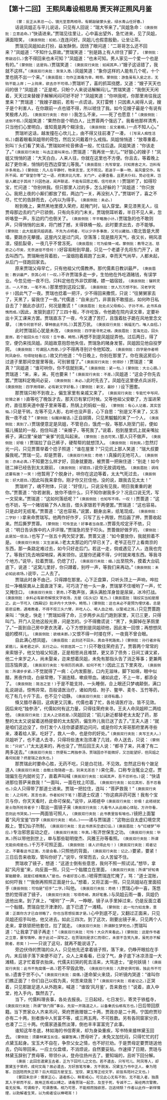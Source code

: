 ## 【第十二回】 王熙凤毒设相思局 贾天祥正照风月鉴


&nbsp;&nbsp;&nbsp;&nbsp;&nbsp;&nbsp;&nbsp;&nbsp; ```(蒙：反正从来总一心，镜光至意两相寻。有朝敲破蒙头瓮，绿水青山任好春。)```  
&nbsp;&nbsp;&nbsp;&nbsp;&nbsp;&nbsp;&nbsp;&nbsp;话说凤姐正与平儿说话，只见有人回说：“瑞大爷来了。”凤姐急命： ```(庚辰侧批：立意追命。)```“快请进来。”贾瑞见往里让，心中喜出望外，急忙进来，见了凤姐，满面陪笑， ```(庚辰侧批：如蛇。)```连连问好。凤姐儿也假意殷勤，让坐让茶。  
&nbsp;&nbsp;&nbsp;&nbsp;&nbsp;&nbsp;&nbsp;&nbsp;贾瑞见凤姐如此打扮，益发酥倒，因饧了眼问道：“二哥哥怎么还不回来？”凤姐道：“不知什么原故。”贾瑞笑道：“别是路上有人绊住了脚了， ```(蒙侧批：旁敲远引。)```舍不得回来也未可知？”凤姐道：“也未可知。男人家见一个爱一个也是有的。” ```(蒙侧批：这是钩。)```贾瑞笑道： ```(庚辰双行夹批：如闻其声。)```“嫂子这话错了，我就不这样。” ```(庚辰双行夹批：渐渐入港。)```凤姐笑道：“象你这样的人能有几个呢，十个里也挑不出一个来。” ```(庚辰眉批：勿作正面看为幸。畸笏。蒙侧批：游鱼虽有入瓮之志，无钩不能上岸；一上钩来，欲去亦不可得。)```贾瑞听了，喜的抓耳挠腮，又道：“嫂子天天也闷的很？”凤姐道：“正是呢，只盼个人来说话解解闷儿。”贾瑞笑道：“我倒天天闲着，天天过来替嫂子解解闲闷可好不好？”凤姐笑道：“你哄我呢，你那里肯往我这里来？”贾瑞道：“我嫂子跟前，若有一点谎话，天打雷劈！只因素人闻得人说，嫂子是个利害人，在你跟前一点也错不得，所以唬住了我。如今见嫂子最是个有说有笑极疼人的， ```(庚辰双行夹批：奇妙！)```我怎么不来，――死了也愿意！” ```(庚辰侧批：这倒不假。)```凤姐笑道：“果然你是个明白人，比贾蓉两个强远了。我看他那样清秀，只当他们心里明白，谁知竟是两个糊涂虫， ```(庚辰侧批：反文着眼。)```一点不知人心。”  
&nbsp;&nbsp;&nbsp;&nbsp;&nbsp;&nbsp;&nbsp;&nbsp;贾瑞听这话，越发撞在心坎儿上，由不得又往前凑了一凑， ```(［写呆人痴性活现。］)```觑着眼看凤姐带的荷包，然后又问戴着什么戒指。凤姐悄悄道：“放尊重着，别叫丫头们看了笑话。”贾瑞如听纶音佛语一般，忙往后退。凤姐笑道：“你该走了。” ```(庚辰双行夹批：叫去正是叫来也。)```贾瑞道：“我再坐一坐儿。”“好狠心的嫂子！”凤姐又悄悄的道：“大天白白，人来人往，你就在这里也不方便。你且去，等着晚上起了更你来，悄悄的在西边穿堂儿等我。” ```(庚辰眉批：先写穿堂，只知房舍之大，岂料有许多用处。)``` ```(蒙侧批：凡人在平静时，物来言至，无不照见。若迷于一事一物，虽风雷交作，有所不闻。即“穿堂尔等”之一语，府第非比凡常，关门户，必要查看，且更夫仆妇，势必往来，岂容人藏过于其间？只因色迷，闻声联诺，不能有回思之暇，信可悲夫！)```贾瑞听了，如得珍宝，忙问道：“你别哄我。但只那里人过的多，怎么好躲的？”凤姐道：“你只放心。我把上夜的小厮们都放了假，两边门一关，再没别人了。”贾瑞听了，喜之不尽，忙忙的告辞而去，心内以为得手。 ```(庚辰侧批：未必。)```  
&nbsp;&nbsp;&nbsp;&nbsp;&nbsp;&nbsp;&nbsp;&nbsp;盼到晚上，果然黑地里摸入荣府，趁掩门时，钻入穿堂。果见漆黑无人，往贾母那边去的门户已锁倒，只有向东的门未关。贾瑞侧耳听着，半日不见人来，忽听咯登一声，东边的门也倒关了。 ```(庚辰侧批：平平略施小计。)```贾瑞急的也不敢则声，只得悄悄的出来，将门撼了撼，关得铁桶一般。此时要求出去，亦不能够。 ```(蒙侧批：此大抵是凤姐调遣。不先为点明者，可以少许多事故，又可以藏拙。)```南北皆是大房墙，要跳亦无攀援。这屋内又是过门风，空落落；现是腊月天气，夜又长，朔风凛凛，侵肌裂骨，一夜几乎不曾冻死。 ```(庚辰眉批：可为偷情一戒。蒙侧批：教导之法、慈悲之心尽矣，无奈迷径不悟何！)```好容易盼到早晨，只见一个老婆子先将东门开了，进去叫西门。贾瑞瞅他背着脸，一溜烟抱着肩跑了出来，幸而天气尚早，人都未起，从后门一径跑回家去。  
&nbsp;&nbsp;&nbsp;&nbsp;&nbsp;&nbsp;&nbsp;&nbsp;原来贾瑞父母早亡，只有他祖父代儒教养。那代儒素日教训最严， ```(庚辰眉批：教训最严，奈其心何！一叹。)```不许贾瑞多走一步，生怕他在外吃酒赌钱，有误学业。今忽见他一夜不归，只料定他在外非饮即赌，嫖一娼宿妓， ```(庚辰侧批：辗转灵活，一人不放，一笔不肖。)```那里想到这段公案， ```(庚辰侧批：世人万万想不到，况老学究乎！)```因此气了一夜。贾瑞也捻着一把汗，少不得回来撒慌，只说：“往舅舅家去了，天黑了，留我住了一夜。”代儒道：“自来出门，非禀我不敢擅出，如何昨日私自去了？据此亦该打，何况是撒谎！” ```(庚辰眉批：处处点父母痴心、子孙不肖。此书系自愧而成。)```因此，发狠到底打了三四十板，不许吃饭，令他跪在院内读文章，定要补出十天工课来方罢。贾瑞直冻了一夜，今又遭了苦打，且饿着肚子跪在风地里念文章， ```(［教令何尝不好，孽种故此不同。］)```其苦万状。 ```(庚辰双行夹批：祸福无门，唯人自招。)```  
&nbsp;&nbsp;&nbsp;&nbsp;&nbsp;&nbsp;&nbsp;&nbsp;此时贾瑞前心犹是未改， ```(庚辰侧批：四字是寻死之根。庚辰眉批：苦海无边，回头是岸。若个能回头也？叹叹！壬午春。畸笏。)```再想不到是凤姐捉弄他。过后两日，得了空，便仍来找凤姐。凤姐故意抱怨他失信，贾瑞急的赌身发誓。凤姐因见他自投罗网， ```(庚辰侧批：可谓因人而使。)```少不得再寻别计令他知改， ```(庚辰侧批：四字是作者明阿凤身份，勿得轻轻看过。)```故又约他道：“今日晚上，你别在那里了。你在我这房后小过道子里那间空屋里等我，可别冒撞了。” ```(庚辰双行夹批：伏得妙！)```贾瑞道：“果真？”凤姐道：“谁可哄你，你不信就别来。” ```(庚辰侧批：紧一句。)``` ```(蒙侧批：大士心肠。)```贾瑞道：“来，来，来。死也要来！” ```(庚辰双行夹批：不差。)```凤姐道：“这会子你先去罢。”贾瑞料定晚间必妥， ```(庚辰侧批：未必。)```此时先去了。凤姐在这里便点兵派将， ```(庚辰侧批：四字用得新，必有新文字好看。)``` ```(蒙侧批：新文，最妙！)```设下圈套。  
&nbsp;&nbsp;&nbsp;&nbsp;&nbsp;&nbsp;&nbsp;&nbsp;那贾瑞只盼不到夜上，偏生家里有亲戚又来了， ```(庚辰双行夹批：专能忙中写闲，狡猾之甚！)```直等吃了晚饭才去，那天已有掌灯时候。又等他祖父安歇了，方溜进荣府，直往那夹道中屋子里来等着，热锅上的蚂蚁一般， ```(蒙侧批：有心人记着，其实苦恼。)```只是干转。左等不见人影，右听也没声音，心下自思：“别是又不来了，又冻我一夜不成？” ```(蒙侧批：似醒非醒语。)```正自胡猜，只见黑魆魆的来了一个人， ```(庚辰侧批：真到了。)```贾瑞便意定是凤姐，不管皂白，饿虎一般，等那人刚至门前，便如猫儿捕鼠的一般，抱住叫道：“亲嫂子，等死我了。”说着，抱到屋里炕上就亲嘴扯裤子，满口里“亲娘”“亲爹”的乱叫起来。 ```(蒙侧批：丑态可笑。)```那人只不做声， ```(庚辰侧批：好极！)```贾瑞拉了自己裤子，硬帮帮的就想顶入。 ```(庚辰侧批：将到矣。)```忽然灯光一闪，只见贾蔷举着个捻子照道：“谁在屋里？”只见炕上那人笑道：“瑞大叔要臊我呢。”贾瑞一见，却是贾蓉， ```(庚辰双行夹批：奇绝！)```真臊的无地可入， ```(庚辰侧批：亦未必真。)```不知要怎么样才好，回身就要跑，被贾蔷一把揪住道：“别走！如今琏二婶已经告到太太跟前， ```(庚辰侧批：好题目。)```说你无故调戏他。 ```(庚辰眉批：调戏还要有故？一笑！)```他暂用了个脱身计，哄你在这边等着，太太气死过去， ```(庚辰侧批：好大题目。)```因此叫我来拿你。刚才你又拦住他，没的说，跟我去见太太！”  
&nbsp;&nbsp;&nbsp;&nbsp;&nbsp;&nbsp;&nbsp;&nbsp;贾瑞听了，魂不附体，只说：“好侄儿，只说没有见我，明日我重重的谢你。”贾蔷道：“你若谢我，放你不值什么，只不知你谢我多少？况且口说无凭，写一文契来。”贾瑞道：“这如何落纸呢？” ```(庚辰侧批：也知写不得。一叹！)```贾蔷道：“这也不妨，写一个赌钱输了外人账目，借头家银若干两便罢。”贾瑞道：“这也容易。只是此时无纸笔。”贾蔷道：“这也容易。”说罢，翻身出来，纸笔现成， ```(庚辰侧批：二字妙！)```拿来命贾瑞写。他两作好作歹，只写了五十两银，然后画了押，贾蔷收起来。然后撕罗贾蓉。 ```(蒙侧批：可怜至此！好事者当自度。)```贾蓉先咬定牙不依，只说：“明日告诉族中的人评评理。”贾瑞急的至于叩头。贾蔷做好做歹的， ```(蒙侧批：此是加一倍法。)```也写了一张五十两欠契才罢。贾蔷又道：“如今要放你，我就担着不是。 ```(庚辰双行夹批：又生波澜。)```老太太那边的门早已关了，老爷正在厅上看南京的东西，那一条路定难过去，如今只好走后门。若这一走，倘或遇见了人，连我也完了。等我们先去哨探哨探，再来领你。这屋你还藏不得，少时就来堆东西。等我寻个地方。”说毕，拉着贾瑞，仍熄了灯， ```(庚辰双行夹批：细。)```出至院外，摸着大台矶底下，说道：“这窝儿里好，你只蹲着，别哼一声，等我们来再动。” ```(庚辰侧批：未必如此收场。)```说毕，二人去了。  
&nbsp;&nbsp;&nbsp;&nbsp;&nbsp;&nbsp;&nbsp;&nbsp;贾瑞此时身不由己，只得蹲在那里。心下正盘算，只听头顶上一声响，哗拉拉一净桶尿粪从上面直泼下来，可巧浇了他一头一身，贾瑞掌不住嗳哟了一声，忙又掩住口， ```(庚辰双行夹批：更奇。)```不敢声张，满头满脸浑身皆是尿屎，冰冷打战。 ```(庚辰侧批：余料必有新奇解恨文字收场，方是《石头记》笔力。)``` ```(庚辰眉批：瑞奴实当如是报之。此一节可入《西厢记》批评内十大快中。畸笏。)``` ```(蒙侧批：这也未必不是预为埋伏者。总是慈悲设教，遇难教者，不得不现三头六臂，并吃人心、喝人血之相，以警戒之耳。)```只见贾蔷跑来叫：“快走，快走！”贾瑞如得了命，三步两步从后门跑到家里，天已三更，只得叫门。开门人见他这般光景，问是怎的。少不得撒谎说：“黑了，失脚掉在茅厕里了。”一面到自己房中更衣洗濯，心下方想到是凤姐顽他，因此发一回恨；再想想凤姐的模样儿， ```(庚辰侧批：欲根未断。)```又恨不得一时搂在怀，一夜竟不曾合眼。  
&nbsp;&nbsp;&nbsp;&nbsp;&nbsp;&nbsp;&nbsp;&nbsp;自此满心想凤姐， ```(庚辰眉批：此刻还不回头，真自寻死路矣。)``` ```(蒙侧批：孙行者非有紧箍儿，虽老君之炉、五行之山，何尝屈其一二？)```只不敢往荣府去了。贾蓉两个常常的来索银子，他又怕祖父知道，正是相思尚且难禁，更又添了债务；日间工课又紧，他二十来岁之人，尚未娶亲，迩来想着凤姐，未免有那指头告了消乏等事；更兼两回冻恼奔波， ```(庚辰双行夹批：写得历历病源，如何不死？)```因此三五下里夹攻， ```(庚辰侧批：所谓步步紧。)```不觉就得了一病：心内发膨胀，口内无滋味，脚下如绵，眼中似醋，黑夜作烧，白昼常倦，下溺连精，嗽痰带血。诸如此症，不上一年，都添全了。 ```(庚辰侧批：简洁之至！)```于是不能支持，一头睡倒，合上眼还只梦魂颠倒，满口乱说胡话，惊怖异常。百般请医治疗，诸如肉桂、附子、鳖甲、麦冬、玉竹等药，吃了有几十斤下去，也不见个动静。 ```(庚辰双行夹批：说得有趣。)```  
&nbsp;&nbsp;&nbsp;&nbsp;&nbsp;&nbsp;&nbsp;&nbsp;倏又腊尽春回，这病更又沉重。代儒也着了忙，各处请医疗治，皆不见效。因后来吃“独参汤”，代儒如何有这力量，只得往荣府来寻。王夫人命凤姐秤二两给他， ```(庚辰双行夹批：王夫人之慈若是。)```凤姐回说：“前儿新近都替老太太配了药，那整的太太又说留着送杨提督的太太配药，偏生昨儿我已送了去了。”王夫人道：“就是咱们这边没了，你打发个人往你婆婆那边问问，或是你珍大哥哥那府里再寻些来，凑着给人家。吃好了，救人一命，也是你的好处。” ```(庚辰双行夹批：夹写王夫人。)```凤姐听了，也不遣人去寻，只得将些渣末泡须凑了几钱，命人送去，只说： ```(蒙侧批：“只说”。)```“太太送来的，再也没了。”然后回王夫人说：“都寻了来，共凑了有二两多送去。” ```(庚辰双行夹批：然便有二两独参汤，贾瑞固亦不能微好，又岂能望好，但凤姐之毒何如是？终是瑞之自失也。)```  
&nbsp;&nbsp;&nbsp;&nbsp;&nbsp;&nbsp;&nbsp;&nbsp;那贾瑞此时要命心胜，无药不吃，只是白花钱，不见效。忽然这日有个跛足道人 ```(庚辰双行夹批：自甄士隐随君一去，别来无恙否？)```来化斋，口称专治冤业之症。贾瑞偏生在内就听见了，直着声叫喊 ```(庚辰双行夹批：如闻其声，吾不忍听也。)```说：“快请进那位菩萨来救我！”一面叫，一面在枕上叩首。 ```(庚辰双行夹批：如见其形，吾不忍看也。)```众人只得带了那道士进来。贾瑞一把拉住，连叫：“菩萨救我！” ```(庚辰双行夹批：人之将死，其言也哀，作者如何下笔？)```那道士叹道：“你这病非药可医！我有个宝贝与你，你天天看时，此命可保矣。”说毕，从褡裢中 ```(庚辰双行夹批：妙极！此褡裢犹是士隐所抢背者乎？)```取出一面镜子来 ```(庚辰双行夹批：凡看书人从此细心体贴，方许你看，否则此书哭矣。)```――两面皆可照人， ```(庚辰双行夹批：此书表里皆有喻也。)```镜把上面錾着“风月宝鉴”四字 ```(庚辰双行夹批：明点。)```――递与贾瑞道：“这物出自太虚幻境空灵殿上，警幻仙子所制， ```(庚辰双行夹批：言此书原系空虚幻设。)``` ```(庚辰眉批：与“红楼梦”呼应。)```专治邪思妄动之症， ```(庚辰双行夹批：毕真。)```有济世保生之功。 ```(庚辰双行夹批：毕真。)```所以带他到世上，单与那些聪明俊杰、风雅王孙等看照。 ```(庚辰双行夹批：所谓无能纨绔是也。)```千万不可照正面， ```(庚辰侧批：谁人识得此句！)``` ```(庚辰双行夹批：观者记之，不要看这书正面，方是会看。)```只照他的背面， ```(庚辰双行夹批：记之。)```要紧，要紧！三日后吾来收取，管叫你好了。”说毕，佯常而去，众人苦留不住。  
&nbsp;&nbsp;&nbsp;&nbsp;&nbsp;&nbsp;&nbsp;&nbsp;贾瑞收了镜子，想道：“这道士倒有些意思，我何不照一照试试。”想毕，拿起“风月鉴”来，向反面一照，只见一个骷髅立在里面， ```(庚辰双行夹批：所谓“好知青冢骷髅骨，就是红楼掩面人”是也。作者好苦心思。)```唬得贾瑞连忙掩了，骂：“道士混账，如何吓我！”“我倒再照照正面是什么。”想着，又将正面一照，只见凤姐站在里面招手 ```(庚辰侧批：可怕是“招手”二字。)```叫他。 ```(庚辰双行夹批：奇绝！)```贾瑞心中一喜，荡悠悠的觉得进了镜子， ```(庚辰双行夹批：写得奇峭，真好笔墨。)```与凤姐云雨一番，凤姐仍送他出来。到了床上，“嗳哟”了一声，一睁眼，镜子从手里掉过来，仍是反面立着一个骷髅。贾瑞自觉汗津津的，底下已遗了一滩精。 ```(蒙侧批：此一句力如龙象，意谓：正面你方才已自领略了，你也当思想反面才是。)```心中到底不足，又翻过正面来，只见凤姐还招手叫他，他又进去。如此三四次。到了这次，刚要出镜子来，只见两个人走来，拿铁锁把他套住，拉了就走。 ```(庚辰双行夹批：所谓醉生梦死也。)```贾瑞叫道：“让我拿了镜子再走！” ```(庚辰双行夹批：可怜！大众齐来看此。)``` ```(蒙侧批：这是作书者之立意，要写情种，故于此试一深写之。在贾瑞则是求仁而得仁，未尝不含笑九泉，虽死亦不解脱者，悲矣！)```――只说了这句，就再不能说话了。  
&nbsp;&nbsp;&nbsp;&nbsp;&nbsp;&nbsp;&nbsp;&nbsp;旁边伏侍的贾瑞的众人，只见他先还拿着镜子照，落下来，仍睁开眼拾在手内，末后镜子落下来便不动了。众人上来看看，已没了气，身子底下冰凉渍湿一大滩精，这才忙着穿衣抬床。代儒夫妇哭的死去活来，大骂道士，“是何妖镜！ ```(庚辰双行夹批：此书不免腐儒一谤。)```若不早毁此物， ```(庚辰双行夹批：凡野史俱可毁，独此书不可毁。)```遗害于世不小。” ```(庚辰双行夹批：腐儒。)```遂命架火来烧，只听镜内哭道：“谁叫你们瞧正面了！你们自己以假为真，何苦来烧我？” ```(庚辰双行夹批：观者记之。)```正哭着，只见那跛足道人从外跑来，喊道：“谁毁‘风月鉴’，吾来救也！”说着，直入中堂，抢入手内，飘然去了。  
&nbsp;&nbsp;&nbsp;&nbsp;&nbsp;&nbsp;&nbsp;&nbsp;当下，代儒料理丧事，各处去报丧。三日起经，七日发引，寄灵于铁槛寺， ```(庚辰双行夹批：所谓“铁门限”事业。先安一开路道之人，以备秦氏仙柩有方也。)```日后带回原籍。当下贾家众人齐来吊问，荣府贾赦赠银二十两，贾政亦是二十两，宁国府贾珍亦有二十两，别者族中人贫富不等，或三两五两，不可胜数。另有各同窗家分资，也凑了二三十两。代儒家道虽然淡薄，倒也丰丰富富完了此事。  
&nbsp;&nbsp;&nbsp;&nbsp;&nbsp;&nbsp;&nbsp;&nbsp;谁知这年冬底，林如海的书信寄来，却为身染重疾，写书特来接林黛玉回去。 ```(蒙侧批：须要林黛玉长住，偏要暂离。)```贾母听了，未免又加忧闷，只得忙忙的打点黛玉起身。宝玉大不自在，争奈父女之情，也不好拦劝。于是贾母定要贾琏送他去，仍叫带回来。一应土仪盘缠，不消烦说，自然要妥贴。作速择了日期，贾琏与林黛玉辞别了贾母等，带领仆从，登舟往扬州去了。要知端的，且听下回分解。  
&nbsp;&nbsp;&nbsp;&nbsp;&nbsp;&nbsp;&nbsp;&nbsp; ```(庚辰：此回忽遣黛玉去者，正为下回可儿之文也。若不遣去，只写可儿、阿凤等人，却置黛玉于荣府，成何文哉？故必遣去，方好放笔写秦，方不脱发。况黛玉乃书中正人，秦为陪客，岂因陪而失正耶？后大观园方是宝玉、宝钗、黛玉等正经文字，前皆系陪衬之文也。)```  
&nbsp;&nbsp;&nbsp;&nbsp;&nbsp;&nbsp;&nbsp;&nbsp; ```(蒙回末总评：儒家正心，道者炼心，释辈戒心。可见此心无有不到，无不能入者，独畏其入于邪而不反，故用正炼戒以缚之。请看贾瑞一起念，及至于死，专诚不二，虽经两次警教，毫无反悔，可谓痴子，可谓愚情。相乃可思，不能相而独欲思，岂逃倾颓？作者以此作一新样情理，以助解者生笑，以为痴者设以棒喝耳！)```
